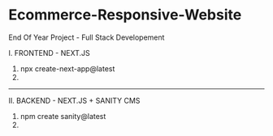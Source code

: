# Ecommerce-Responsive-Website
End Of Year Project - Full Stack Developement

I. FRONTEND  - NEXT.JS

  1. npx create-next-app@latest
  2. 
-----------------------------------------------------------

II. BACKEND  - NEXT.JS  +  SANITY CMS

  1. npm create sanity@latest
  2. 
